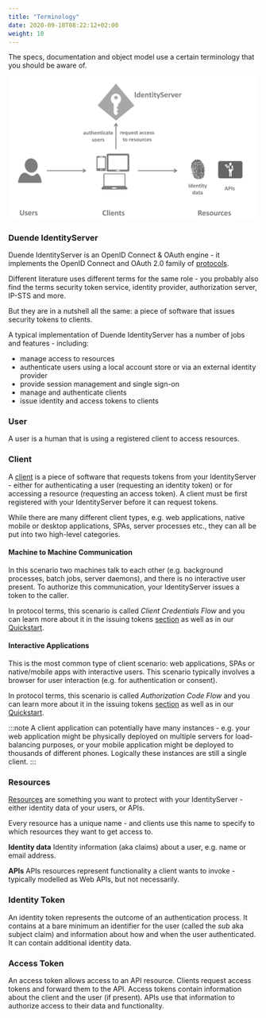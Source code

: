 ```yaml
---
title: "Terminology"
date: 2020-09-10T08:22:12+02:00
weight: 10
---
```


The specs, documentation and object model use a certain terminology that you should be aware of.

![](images/terminology.png)

### Duende IdentityServer
Duende IdentityServer is an OpenID Connect & OAuth engine - it implements the OpenID Connect and OAuth 2.0 family of [protocols](specs).

Different literature uses different terms for the same role - you probably also find the terms security token service,
identity provider, authorization server, IP-STS and more.

But they are in a nutshell all the same: a piece of software that issues security tokens to clients.

A typical implementation of Duende IdentityServer has a number of jobs and features - including:

* manage access to resources
* authenticate users using a local account store or via an external identity provider
* provide session management and single sign-on
* manage and authenticate clients
* issue identity and access tokens to clients

### User
A user is a human that is using a registered client to access resources.

### Client
A [client](/identityserver/v5/fundamentals/clients) is a piece of software that requests tokens from your IdentityServer - either for authenticating a user (requesting an identity token) or for accessing a resource (requesting an access token). A client must be first registered with your IdentityServer before it can request tokens.

While there are many different client types, e.g. web applications, native mobile or desktop applications, SPAs, server processes etc., they can all be put into two high-level categories.

#### Machine to Machine Communication
In this scenario two machines talk to each other (e.g. background processes, batch jobs, server daemons), and there is no interactive user present. To authorize this communication, your IdentityServer issues a token to the caller.

In protocol terms, this scenario is called *Client Credentials Flow* and you can learn more about it in the issuing tokens [section](/identityserver/v5/tokens/requesting#machine-to-machine-communication) as well as in our [Quickstart](/identityserver/v5/quickstarts/1_client_credentials).

#### Interactive Applications
This is the most common type of client scenario: web applications, SPAs or native/mobile apps with interactive users.  This scenario typically involves a browser for user interaction (e.g. for authentication or consent). 

In protocol terms, this scenario is called *Authorization Code Flow* and you can learn more about it in the issuing tokens [section](/identityserver/v5/tokens/requesting#interactive-applications) as well as in our [Quickstart](/identityserver/v5/quickstarts/2_interactive).

:::note
A client application can potentially have many instances - e.g. your web application might be physically deployed on multiple servers for load-balancing purposes, or your mobile application might be deployed to thousands of different phones. Logically these instances are still a single client.
:::

### Resources
[Resources](/identityserver/v5/fundamentals/resources) are something you want to protect with your IdentityServer - either identity data of your users, or APIs. 

Every resource has a unique name - and clients use this name to specify to which resources they want to get access to.

**Identity data** Identity information (aka claims) about a user, e.g. name or email address.

**APIs** APIs resources represent functionality a client wants to invoke - typically modelled as Web APIs, but not necessarily.

### Identity Token
An identity token represents the outcome of an authentication process. It contains at a bare minimum an identifier for the user 
(called the *sub* aka subject claim) and information about how and when the user authenticated.  It can contain additional identity data.

### Access Token
An access token allows access to an API resource. Clients request access tokens and forward them to the API. 
Access tokens contain information about the client and the user (if present).
APIs use that information to authorize access to their data and functionality.